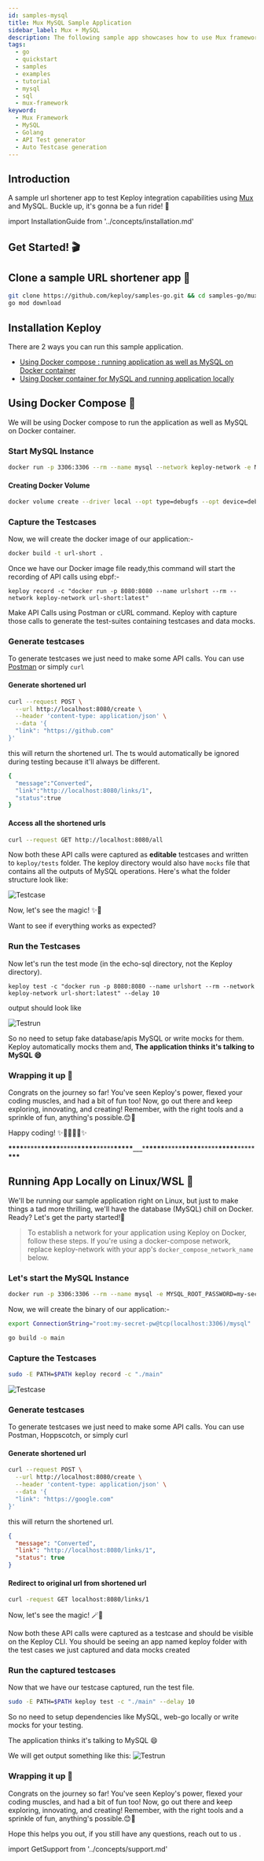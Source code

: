 ```yaml
---
id: samples-mysql
title: Mux MySQL Sample Application
sidebar_label: Mux + MySQL
description: The following sample app showcases how to use Mux framework and the Keploy Platform.
tags:
  - go
  - quickstart
  - samples
  - examples
  - tutorial
  - mysql
  - sql
  - mux-framework
keyword:
  - Mux Framework
  - MySQL
  - Golang
  - API Test generator
  - Auto Testcase generation
---
```


## Introduction

A sample url shortener app to test Keploy integration capabilities using [Mux](https://github.com/gorilla/mux) and MySQL. Buckle up, it's gonna be a fun ride! 🎢

import InstallationGuide from '../concepts/installation.md'

<InstallationGuide/>

## Get Started! 🎬

## Clone a sample URL shortener app 🧪

```bash
git clone https://github.com/keploy/samples-go.git && cd samples-go/mux-mysql
go mod download
```

## Installation Keploy

There are 2 ways you can run this sample application.

- [Using Docker compose : running application as well as MySQL on Docker container](#using-docker-compose-)
- [Using Docker container for MySQL and running application locally](#running-app-locally-on-linuxwsl-)

## Using Docker Compose 🐳

We will be using Docker compose to run the application as well as MySQL on Docker container.

### Start MySQL Instance

```bash
docker run -p 3306:3306 --rm --name mysql --network keploy-network -e MYSQL_ROOT_PASSWORD=my-secret-pw -d mysql:latest
```

#### Creating Docker Volume

```bash
docker volume create --driver local --opt type=debugfs --opt device=debugfs debugfs
```

### Capture the Testcases

Now, we will create the docker image of our application:-

```zsh
docker build -t url-short .
```

Once we have our Docker image file ready,this command will start the recording of API calls using ebpf:-

```shell
keploy record -c "docker run -p 8080:8080 --name urlshort --rm --network keploy-network url-short:latest"
```

Make API Calls using Postman or cURL command. Keploy with capture those calls to generate the test-suites containing testcases and data mocks.

### Generate testcases

To generate testcases we just need to make some API calls. You can use [Postman](https://www.postman.com/) or simply `curl`

#### Generate shortened url

```bash
curl --request POST \
  --url http://localhost:8080/create \
  --header 'content-type: application/json' \
  --data '{
  "link": "https://github.com"
}'
```

this will return the shortened url. The ts would automatically be ignored during testing because it'll always be different.

```bash
{
  "message":"Converted",
  "link":"http://localhost:8080/links/1",
  "status":true
}
```

#### Access all the shortened urls

```bash
curl --request GET http://localhost:8080/all
```

Now both these API calls were captured as **editable** testcases and written to `keploy/tests` folder. The keploy directory would also have `mocks` file that contains all the outputs of MySQL operations. Here's what the folder structure look like:

![Testcase](/img/mux-mysql-keploy-record.png)

Now, let's see the magic! ✨💫

Want to see if everything works as expected?

### Run the Testcases

Now let's run the test mode (in the echo-sql directory, not the Keploy directory).

```shell
keploy test -c "docker run -p 8080:8080 --name urlshort --rm --network keploy-network url-short:latest" --delay 10
```

output should look like

![Testrun](/img/mux-mysql-keploy-tests.png)

So no need to setup fake database/apis MySQL or write mocks for them. Keploy automatically mocks them and, **The application thinks it's talking to MySQL 😄**

### Wrapping it up 🎉

Congrats on the journey so far! You've seen Keploy's power, flexed your coding muscles, and had a bit of fun too! Now, go out there and keep exploring, innovating, and creating! Remember, with the right tools and a sprinkle of fun, anything's possible.😊🚀

Happy coding! ✨👩‍💻👨‍💻✨

**\*\*\*\***\*\*\*\*\***\*\*\*\*\***\*\*\*\*\***\*\*\*\*\***\*\*\*\*\***\*\*\*\*\***\_\_\_\***\*\*\*\*\***\*\*\*\*\***\*\*\*\*\***\*\*\*\*\***\*\*\*\*\***\*\*\*\*\***\*\*\***

## Running App Locally on Linux/WSL 🐧

We'll be running our sample application right on Linux, but just to make things a tad more thrilling, we'll have the database (MySQL) chill on Docker. Ready? Let's get the party started!🎉

> To establish a network for your application using Keploy on Docker, follow these steps.
> If you're using a docker-compose network, replace keploy-network with your app's `docker_compose_network_name` below.

### Let's start the MySQL Instance

```zsh
docker run -p 3306:3306 --rm --name mysql -e MYSQL_ROOT_PASSWORD=my-secret-pw -d mysql:latest
```

Now, we will create the binary of our application:-

```zsh
export ConnectionString="root:my-secret-pw@tcp(localhost:3306)/mysql"

go build -o main
```

### Capture the Testcases

```zsh
sudo -E PATH=$PATH keploy record -c "./main"
```

![Testcase](https://github.com/heyyakash/samples-go/assets/85030597/2b4f3c04-4631-4f9a-b317-7fdb6db87879)

### Generate testcases

To generate testcases we just need to make some API calls. You can use Postman, Hoppscotch, or simply curl

#### Generate shortened url

```bash
curl --request POST \
  --url http://localhost:8080/create \
  --header 'content-type: application/json' \
  --data '{
  "link": "https://google.com"
}'
```

this will return the shortened url.

```json
{
  "message": "Converted",
  "link": "http://localhost:8080/links/1",
  "status": true
}
```

#### Redirect to original url from shortened url

```zsh
curl -request GET localhost:8080/links/1
```

Now, let's see the magic! 🪄💫

Now both these API calls were captured as a testcase and should be visible on the Keploy CLI. You should be seeing an app named keploy folder with the test cases we just captured and data mocks created

### Run the captured testcases

Now that we have our testcase captured, run the test file.

```zsh
sudo -E PATH=$PATH keploy test -c "./main" --delay 10
```

So no need to setup dependencies like MySQL, web-go locally or write mocks for your testing.

The application thinks it's talking to MySQL 😄

We will get output something like this:
![Testrun](https://github.com/heyyakash/samples-go/assets/85030597/472cab5e-9687-4fc5-bd57-3c52f56feedf)

### Wrapping it up 🎉

Congrats on the journey so far! You've seen Keploy's power, flexed your coding muscles, and had a bit of fun too! Now, go out there and keep exploring, innovating, and creating! Remember, with the right tools and a sprinkle of fun, anything's possible.😊🚀

Hope this helps you out, if you still have any questions, reach out to us .

import GetSupport from '../concepts/support.md'

<GetSupport/>
